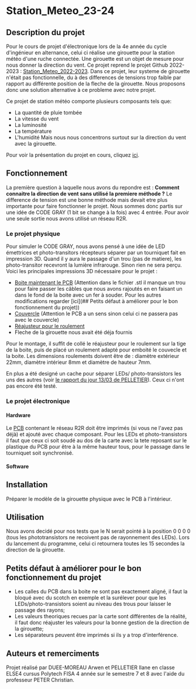 # Station_Meteo_23-24
## Description du projet
Pour le cours de projet d'électronique lors de la 4e année du cycle d'ingénieur en alternance, celui ci réalise une girouette pour la station météo d'une ruche connectée. 
Une girouette est un objet de mesure pour nous donner la direction du vent. Ce projet reprend le projet Github 2022-2023 : [Station_Meteo_2022-2023](https://github.com/Solene49000/Station_Meteo_2022-2023). 
Dans ce projet, leur systeme de girouette n'était pas fonctionnelle, du à des differences de tensions trop faible par rapport au différente position de la fleche de la girouette. Nous proposons donc une solution alternative à ce probleme avec notre projet. 

Ce projet de station météo comporte plusieurs composants tels que:
- La quantité de pluie tombée 
- La vitesse du vent 
- La luminosité
- La température 
- L'humidité
Mais nous nous concentrons surtout sur la direction du vent avec la girouette. 

Pour voir la présentation du projet en cours, cliquez [ici](https://github.com/Enali69Enali/Station_Meteo_23-24/blob/master/rapport_de_s%C3%A9ance/Premier%20pr%C3%A9sentation%20%C3%A9lectronique.pdf).

## Fonctionnement
La première question à laquelle nous avons du repondre est : **Comment connaitre la direction de vent sans utilisé la premiere méthode ?** 
Le difference de tension est une bonne méthode mais devait etre plus importante pour faire fonctionner le projet. 
Nous sommes donc partis sur une idée de CODE GRAY (1 bit se change à la fois) avec 4 entrée. Pour avoir une seule sortie nous avons utilisé un réseau R2R.
### Le projet physique
Pour simuler le CODE GRAY, nous avons pensé à une idée de LED émettrices et photo-transitors récepteurs séparer par un tourniquet fait en impression 3D. Quand il y aura le passage d'un trou (pas de matiere), les photo-transitor recevront la lumière infrarouge. Sinon rien ne sera perçu.
Voici les principales impressions 3D nécessaire pour le projet :
* [Boite maintenant le PCB](https://github.com/Enali69Enali/Station_Meteo_23-24/blob/master/modelisation_3D/boite.stl) (Attention dans le fichier .stl il manque un trou pour faire passer les câbles que nous avons rajoutés en en faisant un dans le fond de la boite avec un fer à souder. Pour les autres modifications regarder [ici](## Petits défaut à améliorer pour le bon fonctionnement du projet))
* [Couvercle](https://github.com/Enali69Enali/Station_Meteo_23-24/blob/master/modelisation_3D/cylindre%20led-couvercle.stl) (Attention le PCB a un sens sinon celui ci ne passera pas avec le couvercle)
* [Réajusteur pour le roulement](https://github.com/Enali69Enali/Station_Meteo_23-24/blob/master/modelisation_3D/calle%20roulement.stl)
* Fleche de la girouette nous avait été déja fournis

Pour le montage, il suffit de collé le réajusteur pour le roulement sur la tige de la boite, puis de placé un roulement adapté pour emboité le couvecle et la boite. Les dimensions roulements doivent être de : diamètre extérieur 22mm, diamètre intérieur 8mm et diamètre de hauteur 7mm.

En plus a été designé un cache pour séparer LEDs/ photo-transistors les uns des autres (voir [le rapport du jour 13/03 de PELLETIER](https://github.com/Enali69Enali/Station_Meteo_23-24/blob/master/rapport_de_s%C3%A9ance/Rapport13_03_2024PELLETIER.pdf)). Ceux ci n'ont pas encore été testé.

### Le projet électronique
#### Hardware
Le [PCB](https://github.com/Enali69Enali/Station_Meteo_23-24/blob/master/BoardsEAGLE/R2R_v2.1.brd) contenant le réseau R2R doit être imprimés (si vous ne l'avez pas déjà) et ajouté avec chaque composant.
Pour les LEDs et photo-transistors il faut que ceux ci soit soudé au dos de la carte avec la tete reposant sur le plastique du PCB pour être à la même hauteur tous, pour le passage dans le tourniquet soit synchronisé. 

#### Software


## Installation
Préparer le modèle de la girouette physique avec le PCB à l'intérieur.

## Utilisation
Nous avons decidé pour nos tests que le N serait pointé à la position 0 0 0 0 (tous les phototransistors ne recoivent pas de rayonnement des LEDs).
Lors du lancement du programme, celui ci retournera toutes les 15 secondes la direction de la girouette.

## Petits défaut à améliorer pour le bon fonctionnement du projet
- Les calles du PCB dans la boite ne sont pas exactement aligné, il faut la bloqué avec du scotch en exemple et la surélever pour que les LEDs/photo-transistors soient au niveau des trous pour laisser le passage des rayons;
- Les valeurs theoriques recues par la carte sont différentes de la réalité, il faut donc réajuster les valeurs pour la bonne gestion de la direction de la girouette;
- Les séparateurs peuvent être imprimés si ils y a trop d'interférence.

## Auteurs et remerciments
Projet réalisé par DUEE-MOREAU Arwen et PELLETIER Ilane en classe ELSE4 cursus Polytech FISA 4 année sur le semestre 7 et 8 avec l'aide du professeur PETER Christian.

